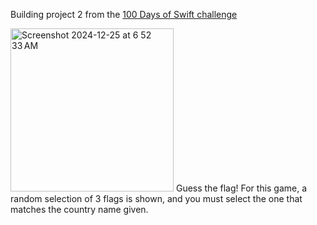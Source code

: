 Building project 2 from the [100 Days of Swift challenge](https://www.hackingwithswift.com/100/swiftui)

<img width="261" alt="Screenshot 2024-12-25 at 6 52 33 AM" src="https://github.com/user-attachments/assets/3e524770-34d8-42fa-b9c5-74e16b5383c3" />
Guess the flag! For this game, a random selection of 3 flags is shown, and you must select the one that matches the country name given.
